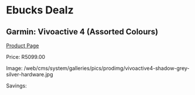 
# Ebucks Dealz
## Garmin: Vivoactive 4 (Assorted Colours)
[Product Page](https://www.ebucks.com/web/shop/productSelected.do?prodId=823705206&catId=1233320031)

Price: R5099.00

Image: /web/cms/system/galleries/pics/prodimg/vivoactive4-shadow-grey-silver-hardware.jpg

Savings: 


	
